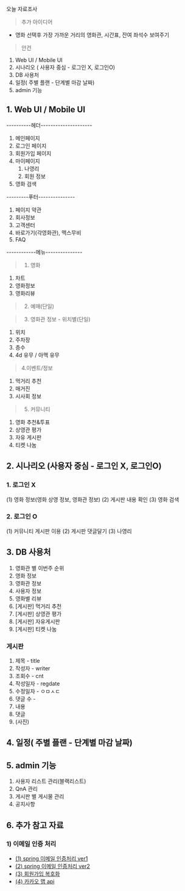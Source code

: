 오늘 자료조사

> 추가 아이디어

- 영화 선택후 가장 가까운 거리의 영화관, 시간표, 잔여 좌석수 보여주기

> 안건

1. Web UI / Mobile UI
3. 시나리오 ( 사용자 중심 - 로그인 X, 로그인O)
4. DB 사용처
5. 일정( 주별 플랜 - 단계별 마감 날짜)
6. admin 기능



## 1. Web UI / Mobile UI

----------헤더---------------------
1. 메인페이지
2. 로그인 페이지
3. 회원가입 페이지
4. 마이페이지
	1) 나영리
	2) 회원 정보
5. 영화 검색



---------푸터---------------
1. 페이지 약관
2. 회사정보
3. 고객센터
4. 바로가기(각영화관), 맥스무비
5. FAQ



------------메뉴--------------- 



> 1. 영화
1. 차트
2. 영화정보
3. 영화리뷰

> 2. 예매(단일)

> 3. 영화관 정보 - 위치별(단일)
1. 위치
2. 주차장
3. 층수
4. 4d 유무 / 아맥 유무

> 4.이벤트/정보

1. 먹거리 추천
2. 매거진
 3. 시사회 정보

> 5. 커뮤니티
1. 영화 추천&투표
2. 상영관 평가
3. 자유 게시판
4. 티켓 나눔 

## 2. 시나리오 (사용자 중심 - 로그인 X, 로그인O)

### 1. 로그인 X 

(1) 영화 정보(영화 상영 정보, 영화관 정보)
(2) 게시판 내용 확인
(3) 영화 검색

### 2. 로그인 O

(1) 커뮤니티 게시판 이용
(2) 게시판 댓글달기
(3) 나영리

## 3. DB 사용처

1. 영화관 별 이번주 순위
2. 영화 정보
3. 영화관 정보
4. 사용자 정보
5. 영화별 리뷰
6. [게시판] 먹거리 추천
7. [게시판] 상영관 평가
8. [게시판] 자유게시판
9. [게시판] 티켓 나눔

### 게시판

1. 제목 - title
2. 작성자 - writer
3. 조회수 - cnt
4. 작성일자 - regdate
5. 수정일자 - ㅇㅁㅅㄷ
6. 댓글 수 - 
7. 내용
8. 댓글
9. (사진)

## 4. 일정( 주별 플랜 - 단계별 마감 날짜)

## 5. admin 기능

1. 사용자 리스트 관리(블랙리스트)
2. QnA 관리
3. 게시판 별 게시물 관리
4. 공지사항


## 6. 추가 참고 자료

### 1) 이메일 인증 처리

- [(1) spring 이메일 인증처리 ver1](https://handcoding.tistory.com/114)
- [(2) spring 이메일 인증처리 ver2](https://thiago6.tistory.com/38)
- [(3) 회원가입 복호화](https://backend-intro.vlpt.us/3/)
- [(4) 카카오 맵 api](http://apis.map.daum.net/web/guide/)


<!--stackedit_data:
eyJoaXN0b3J5IjpbMzQ5NDk5MzgyLDQyODMzMTkwNywtNDM3Nz
AzMDYyXX0=
-->